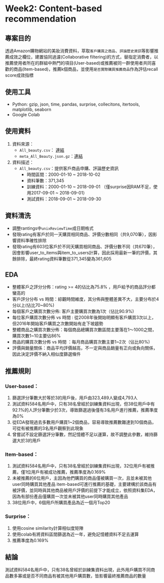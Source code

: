 # Week2: Content-based recommendation

## 專案目的

透過Amazon購物網站的美妝消費資料，萃取`客戶購買之商品`、`評論歷史資訊`等影響推薦成效之欄位，建置協同過濾(Collaborative filtering)的方式，替指定消費者，以推薦使用者所在的群組中熱門的項目(User-based)或推薦被同一群使用者共同喜歡的商品(Item-based)，推薦k個商品，並使用`是否實際購買推薦商品`作為評估recall score成效指標

## 使用工具
   * Python: gzip, json, time, pandas, surprise, collecitons, itertools, matplotlib, seaborn
   * Google Colab

## 使用資料
   1. 資料來源： 
       * `All_beauty.csv`： [連結](http://deepyeti.ucsd.edu/jianmo/amazon/categoryFilesSmall/All_Beauty.csv)
       * `meta_All_Beauty.json.gz`：[連結](http://deepyeti.ucsd.edu/jianmo/amazon/metaFiles2/meta_All_Beauty.json.gz)
   2. 資料描述：
       * `All_beauty.csv`：提供客戶商品申購、評論歷史資訊
          * 時間區間：2000-01-10 ~ 2018-10-02
          * 資料筆數：371,345
          * 訓練資料：2000-01-10 ~ 2018-09-01 （僅surprise因RAM不足，使用2017-09-01 ~ 2018-09-01）
          * 測試資料：2018-09-01 ~ 2018-09-30 

## 資料清洗
   * 調整rantings中`unixReviewTime`成日期格式
   * 發現rating有客戶於同一天購買相同商品、評價分數相同（共9,070筆），因影響資料準確性排除
   * 發現rating有603位客戶於不同天購買相同商品、評價分數不同（共670筆），因會影響user_to_items與item_to_users計算，因此採用最新一筆的評價，其餘排除，最終rating資料筆數從371,345變為361,605

## EDA
   * 整體客戶之評分分佈：rating >= 4的佔比為75.8% ，用戶給予的商品評分都蠻高的
   * 客戶評分分布 vs 時間：綜觀時間維度，其分佈與整體差異不大，主要分布於4分以上(佔比70~80%)
   * 每個客戶之購買次數分佈: 客戶主要購買次數為1次（佔比90.9%)
   * 每位客戶購買次數分佈 vs 時間 : 從2008年後開始明顯有客戶購買3次以上，但2016年開始客戶購買之次數開始有走下坡趨勢
   * 整體商品之購買次數分佈：每個商品總購買次數區間主要落在1～1000之間，購買次數1~10主要佔86%
   * 商品的購買次數分佈 vs 時間 ：每月商品購買次數主要1~2次（佔比80%)
   * 評價與銷量關係：商品平均評價越高，不一定與商品銷量有正向或負向關係，因此決定評價不納入相似度篩選條件

## 推薦規則

### User-based：
  1. 篩選評分筆數大於等於3的用戶後，用戶由323,489人變成4,793人
  2. 測試資料584名用戶中，只有38名曾經於訓練集資料出現，但38位用戶中有92.1%的人評分筆數少於3次，導致篩選過後僅有3名用戶進行推薦，推薦準度為0%
  3. 從EDA發現過去多數用戶購買1~2個商品，容易導致推薦數難達到10個商品，可從有被推薦的3名用戶觀察到此現象
  4. 曾嘗試不設定篩選評分筆數，然記憶體不足以運算，故不調整此參數，維持篩選大於3的用戶


### Item-based：
  1. 測試資料584名用戶中，只有38名曾經於訓練集資料出現，32位用戶有被推薦，僅1位用戶有被成功推薦，推薦準度為0.169%
  2. 未被推薦的6位用戶，主因為他們購買的商品僅被購買一次，且並未被其他user同時購買其他產品
item-based可進行推薦的基礎，主要建構於該商品有被評價，並同時與其他商品被用戶評價的前提下才能成立，依照資料集EDA，因為有部份產品僅購買一次並未被其他user同時購買其他產品
  3. 38位用戶中，6個用戶所購買產品為近一個月Top20

### Surprise：
   1. 使用cosine similarity計算相似度矩陣
   2. 使用colab有將資料區間篩選為近一年，避免記憶體資料不足去運算
   3. 推薦準度為0.169%
   
## 結論
測試資料584名用戶中，只有38名曾經於訓練集資料出現，此外用戶購買不同商品數多寡或是否不同商品有被其他用戶購買數，皆影響最終推薦商品的數量


